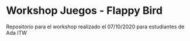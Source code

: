 # Workshop Juegos - Flappy Bird

Repositorio para el workshop realizado el 07/10/2020 para estudiantes de Ada ITW
